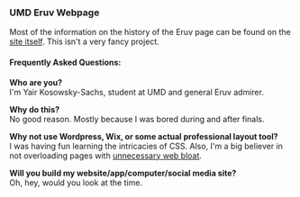  ### UMD Eruv Webpage
 Most of the information on the history of the Eruv page can be found on the [site itself](/eruv_history.html). This
 isn't a very fancy project.

 #### Frequently Asked Questions:  
 **Who are you?**  
 I'm Yair Kosowsky-Sachs, student at UMD and general Eruv admirer.  
 
 **Why do this?**  
 No good reason. Mostly because I was bored during and after finals.  
 
 **Why not use Wordpress, Wix, or some actual professional layout tool?**  
 I was having fun learning the intricacies of CSS. Also, I'm a big believer in not overloading pages with [unnecessary web bloat](https://idlewords.com/talks/website_obesity.htm).  
 
 **Will you build my website/app/computer/social media site?**  
 Oh, hey, would you look at the time.  
